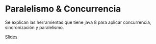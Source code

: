 # Paralelismo & Concurrencia

Se explican las herramientas que tiene java 8 para aplicar concurrencia, sincronización y paralelismo.

[Slides](slides.pdf)
